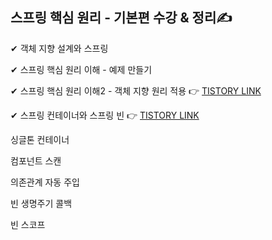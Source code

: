 ## 스프링 핵심 원리 - 기본편 수강 & 정리✍


✔ 객체 지향 설계와 스프링

✔ 스프링 핵심 원리 이해 - 예제 만들기

✔ 스프링 핵심 원리 이해2 - 객체 지향 원리 적용 👉 [TISTORY LINK](https://diggingcode.tistory.com/2)

✔ 스프링 컨테이너와 스프링 빈 👉 [TISTORY LINK](https://diggingcode.tistory.com/3)

싱글톤 컨테이너

컴포넌트 스캔

의존관계 자동 주입

빈 생명주기 콜백

빈 스코프
